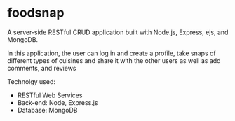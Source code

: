# foodsnap

A server-side RESTful CRUD application built with Node.js, Express, ejs, and MongoDB.

In this application, the user can log in and create a profile, take snaps of different types of cuisines and share it with the other users as well as add comments, and reviews 

Technolgy used:
<ul>
<li>RESTful Web Services</li>
<li>Back-end: Node, Express.js</li>
<li>Database: MongoDB</li>
</ul>



 
